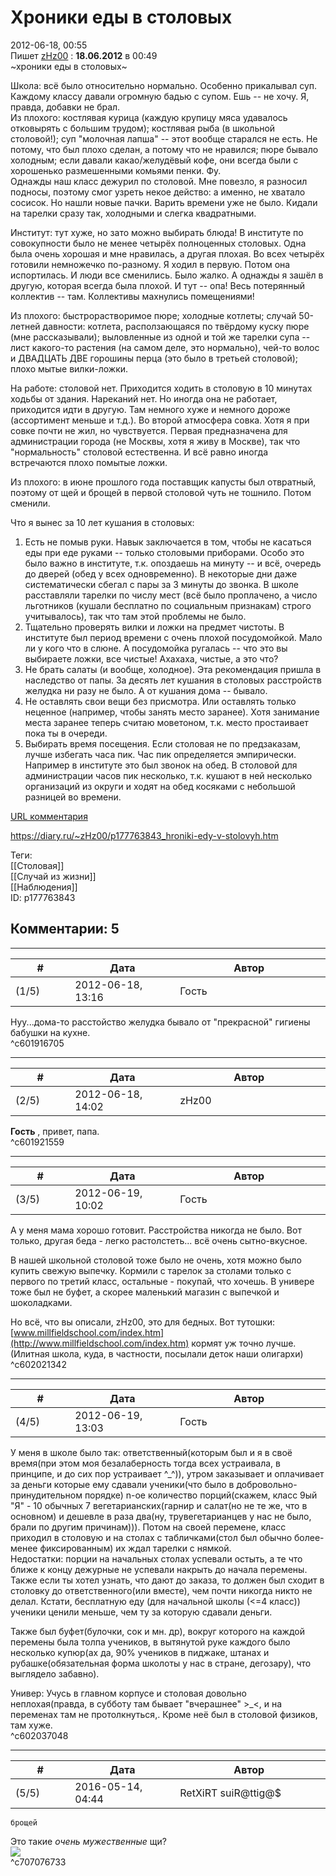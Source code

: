 Хроники еды в столовых
======================

  
2012-06-18, 00:55  
 Пишет   [zHz00](http://zHz00.diary.ru "дневник: Untitled")  :   **18.06.2012**  в 00:49    
  ~хроники еды в столовых~    
   
 Школа: всё было относительно нормально. Особенно прикалывал суп. Каждому классу давали огромную бадью с супом. Ешь -- не хочу. Я, правда, добавки не брал.   
 Из плохого: костлявая курица (каждую крупицу мяса удавалось отковырять с большим трудом); костлявая рыба (в школьной столовой!); суп "молочная лапша" -- этот вообще старался не есть. Не потому, что был плохо сделан, а потому что не нравился; пюре бывало холодным; если давали какао/желудёвый кофе, они всегда были с хорошенько размешенными комьями пенки. Фу.   
 Однажды наш класс дежурил по столовой. Мне повезло, я разносил подносы, поэтому смог узреть некое действо: а именно, не хватало сосисок. Но нашли новые пачки. Варить времени уже не было. Кидали на тарелки сразу так, холодными и слегка квадратными.   
   
 Институт: тут хуже, но зато можно выбирать блюда! В институте по совокупности было не менее четырёх полноценных столовых. Одна была очень хорошая и мне нравилась, а другая плохая. Во всех четырёх готовили немножечко по-разному. Я ходил в первую. Потом она испортилась. И люди все сменились. Было жалко. А однажды я зашёл в другую, которая всегда была плохой. И тут -- опа! Весь потерянный коллектив -- там. Коллективы махнулись помещениями!   
   
 Из плохого: быстрорастворимое пюре; холодные котлеты; случай 50-летней давности: котлета, расползающаяся по твёрдому куску пюре (мне рассказывали); выловленные из одной и той же тарелки супа -- лист какого-то растения (на самом деле, это нормально), чей-то волос и ДВАДЦАТЬ ДВЕ горошины перца (это было в третьей столовой); плохо мытые вилки-ложки.   
   
 На работе: столовой нет. Приходится ходить в столовую в 10 минутах ходьбы от здания. Нареканий нет. Но иногда она не работает, приходится идти в другую. Там немного хуже и немного дороже (ассортимент меньше и т.д.). Во второй атмосфера совка. Хотя я при совке почти не жил, но чувствуется. Первая предназначена для администрации города (не Москвы, хотя я живу в Москве), так что "нормальность" столовой естественна. И всё равно иногда встречаются плохо помытые ложки.   
   
 Из плохого: в июне прошлого года поставщик капусты был отвратный, поэтому от щей и брощей в первой столовой чуть не тошнило. Потом сменили.   
   
 Что я вынес за 10 лет кушания в столовых:   
 1. Есть не помыв руки. Навык заключается в том, чтобы не касаться еды при еде руками -- только столовыми приборами. Особо это было важно в институте, т.к. опоздаешь на минуту -- и всё, очередь до дверей (обед у всех одновременно). В некоторые дни даже систематически сбегал с пары за 3 минуты до звонка. В школе расставляли тарелки по числу мест (всё было проплачено, а число льготников (кушали бесплатно по социальным признакам) строго учитывалось), так что там этой проблемы не было.   
 2. Тщательно проверять вилки и ложки на предмет чистоты. В институте был период времени с очень плохой посудомойкой. Мало ли у кого что в слюне. А посудомойка ругалась -- что это вы выбираете ложки, все чистые! Ахахаха, чистые, а это что?   
 3. Не брать салаты (и вообще, холодное). Эта рекомендация пришла в наследство от папы. За десять лет кушания в столовых расстройств желудка ни разу не было. А от кушания дома -- бывало.   
 4. Не оставлять свои вещи без присмотра. Или оставлять только неценное (например, чтобы занять место заранее). Хотя занимание места заранее теперь считаю моветоном, т.к. место простаивает пока ты в очереди.   
 5. Выбирать время посещения. Если столовая не по предзаказам, лучше избегать часа пик. Час пик определяется эмпирически. Например в институте это был звонок на обед. В столовой для администрации часов пик несколько, т.к. кушают в ней несколько организаций из округи и ходят на обед косяками с небольшой разницей во времени.   
   
  [URL комментария](http://leo-da-great.diary.ru/p177728828.htm#601881736)    
  
<https://diary.ru/~zHz00/p177763843_hroniki-edy-v-stolovyh.htm>  
  
Теги:  
[[Столовая]]  
[[Случай из жизни]]  
[[Наблюдения]]  
ID: p177763843  


Комментарии: 5
--------------

  


---



|         #         |              Дата              |                     Автор                     |           ID           |
| --- | --- | --- | --- |
| (1/5) | 2012-06-18, 13:16 | Гость | c601916705 |

  
 Нуу...дома-то расстойство желудка бывало от "прекрасной" гигиены бабушки на кухне.   
 ^c601916705

---



|         #         |              Дата              |                     Автор                     |           ID           |
| --- | --- | --- | --- |
| (2/5) | 2012-06-18, 14:02 | zHz00 | c601921559 |

  
  **Гость**  , привет, папа.   
 ^c601921559

---



|         #         |              Дата              |                     Автор                     |           ID           |
| --- | --- | --- | --- |
| (3/5) | 2012-06-19, 10:02 | Гость | c602021342 |

  
 А у меня мама хорошо готовит. Расстройства никогда не было. Вот только, другая беда - легко растолстеть... всё очень сытно-вкусное.   
   
 В нашей школьной столовой тоже было не очень, хотя можно было купить свежую выпечку. Кормили с тарелок за столами только с первого по третий класс, остальные - покупай, что хочешь. В универе тоже был не буфет, а скорее маленький магазин с выпечкой и шоколадками.   
   
 Но всё, что вы описали, zHz00, это для бедных. Вот тутошки:  [www.millfieldschool.com/index.htm](http://www.millfieldschool.com/index.htm)  кормят уж точно лучше. (Илитная школа, куда, в частности, посылали деток наши олигархи)   
 ^c602021342

---



|         #         |              Дата              |                     Автор                     |           ID           |
| --- | --- | --- | --- |
| (4/5) | 2012-06-19, 13:03 | Гость | c602037048 |

  
 У меня в школе было так: ответственный(которым был и я в своё время(при этом моя безалаберность тогда всех устраивала, в принципе, и до сих пор устраивает ^\_^)), утром заказывает и оплачивает за деньги которые ему сдавали ученики(что было в добровольно-принудительном порядке) n-ое количество порций(скажем, класс 9ый "Я" - 10 обычных 7 вегетарианских(гарнир и салат(но не те же, что в основном) и дешевле в раза два(ну, трувегетарианцев у нас не было, брали по другим причинам))). Потом на своей перемене, класс приходил в столовую и на столах с табличками(стол был обычно более-менее фиксированным) их ждал тарелки с нямкой.   
 Недостатки: порции на начальных столах успевали остыть, а те что ближе к концу дежурные не успевали накрыть до начала перемены. Также если ты хотел узнать, что дают до заказа, то должен был сходит в столовку до ответственного(или вместе), чем почти никогда никто не делал. Кстати, бесплатную еду (для начальной школы (<=4 класс)) ученики ценили меньше, чем ту за которую сдавали деньги.   
   
 Также был буфет(булочки, сок и мн. др), вокруг которого на каждой перемены была толпа учеников, в вытянутой руке каждого было несколько купюр(ах да, 90% учеников в пиджаке, штанах и рубашке(обязательная форма школоты у нас в стране, дегозару), что выглядело забавно).   
   
 Универ: Учусь в главном корпусе и столовая довольно неплохая(правда, в субботу там бывает "вчерашнее" >\_<, и на переменах там не протолкнуться,. Кроме неё был в столовой физиков, там хуже.   
 ^c602037048

---



|         #         |              Дата              |                     Автор                     |           ID           |
| --- | --- | --- | --- |
| (5/5) | 2016-05-14, 04:44 | RetXiRT suiR@ttig@$ | c707076733 |

  
    брощей    
 Это такие  *очень мужественные*  щи?   
 ![](http://i.imgur.com/YJ2WM.gif)    
 ^c707076733